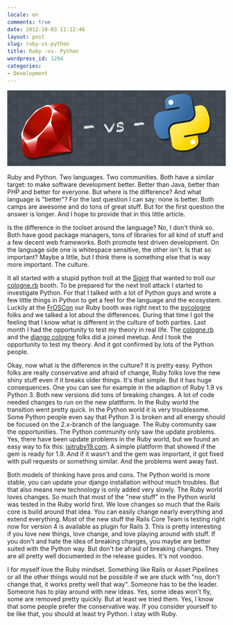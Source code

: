 ```yaml
---
locale: en
comments: true
date: 2012-10-03 11:12:46
layout: post
slug: ruby-vs-python
title: Ruby -vs- Python
wordpress_id: 1294
categories:
- Development
---
```


![](/images/2012-10-03-ruby-vs-python/ruby-vs-python.png)

Ruby and Python. Two languages. Two communities. Both have a similar target: to
make software development better. Better than Java, better than PHP and better
for everyone. But where is the difference? And what language is "better"? For
the last question I can say: none is better. Both camps are awesome and do tons
of great stuff. But for the first question the answer is longer. And I hope to
provide that in this little article.



Is the difference in the toolset around the language? No, I don't think so.
Both have good package managers, tons of libraries for all kind of stuff and a
few decent web frameworks. Both promote test driven development. On the
language side one is whitespace sensitive, the other isn't. Is that so
important? Maybe a little, but I think there is something else that is way more
important. The culture. 

It all started with a stupid python troll at the
[Sigint](http://sigint.ccc.de/) that wanted to troll our
[cologne.rb](http://colognerb.de) booth. To be prepared for the next troll
attack I started to investigate Python. For that I talked with a lot of Python
guys and wrote a few little things in Python to get a feel for the language and
the ecosystem. Luckily at the [FrOSCon](http://froscon.org) our Ruby booth was
right next to the [pycologne](http://wiki.python.de/pycologne/) folks and we
talked a lot about the differences. During that time I got the feeling that I
know what is different in the culture of both parties. Last month I had the
opportunity to test my theory in real life. The
[cologne.rb](http://colognerb.de) and the [django cologne](http://djangocologne.de) 
folks did a joined meetup. And I took the opportunity to test my theory. And it
got confirmed by lots of the Python people.

Okay, now what is the difference in the culture? It is pretty easy. Python
folks are really conservative and afraid of change, Ruby folks love the new
shiny stuff even if it breaks older things. It's that simple. But it has huge
consequences. One you can see for example in the adaption of Ruby 1.9 vs Python
3. Both new versions did tons of breaking changes. A lot of code needed changes
to run on the new plattform. In the Ruby world the transition went pretty
quick. In the Python world it is very troublesome. Some Python people even say
that Python 3 is broken and all energy should be focused on the 2.x-branch of
the language. The Ruby community saw the opportunities. The Python community
only saw the update problems. Yes, there have been update problems in the Ruby
world, but we found an easy way to fix this:
[isitruby19.com](http://isitruby19.com/). A simple plattform that showed if the
gem is ready for 1.9. And if it wasn't and the gem was important, it got fixed
with pull requests or something similar. And the problems went away fast.

Both models of thinking have pros and cons. The Python world is more stable,
you can update your django installation without much troubles. But that also
means new technology is only added very slowly. The Ruby world loves changes.
So much that most of the "new stuff" in the Python world was tested in the Ruby
world first. We love changes so much that the Rails core is build around that
idea. You can easily change nearly everything and extend everything. Most of
the new stuff the Rails Core Team is testing right now for version 4 is
available as plugin for Rails 3. This is pretty interesting if you love new
things, love change, and love playing around with stuff. If you don't and hate
the idea of breaking changes, you maybe are better suited with the Python way.
But don't be afraid of breaking changes. They are all pretty well documented in
the release guides. It's not voodoo.

I for myself love the Ruby mindset. Something like Rails or Asset Pipelines or
all the other things would not be possible if we are stuck with "no, don't
change that, it works pretty well that way". Someone has to be the leader.
Someone has to play around with new ideas. Yes, some ideas won't fly, some are
removed pretty quickly. But at least we tried them. Yes, I know that some
people prefer the conservative way. If you consider yourself to be like that,
you should at least try Python. I stay with Ruby.
